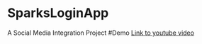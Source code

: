 # SparksLoginApp
A Social Media Integration Project
#Demo
[Link to youtube video](https://youtu.be/fnMVPAVmtTY)
